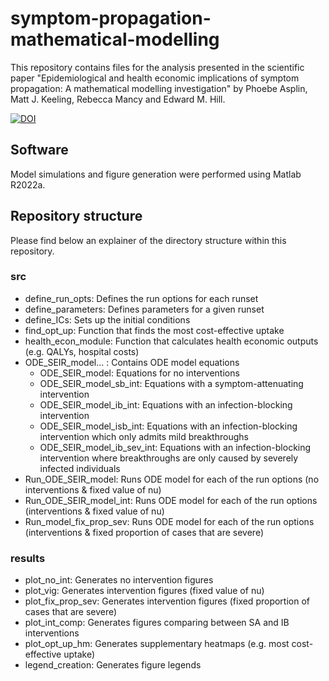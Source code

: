 # symptom-propagation-mathematical-modelling
This repository contains files for the analysis presented in the scientific paper "Epidemiological and health economic implications of symptom propagation: A mathematical modelling investigation" by Phoebe Asplin, Matt J. Keeling, Rebecca Mancy and Edward M. Hill. 

[![DOI](https://zenodo.org/badge/643822738.svg)](https://zenodo.org/badge/latestdoi/643822738)

## Software
Model simulations and figure generation were performed using Matlab R2022a.

## Repository structure
Please find below an explainer of the directory structure within this repository.

### src
* define_run_opts: Defines the run options for each runset
* define_parameters: Defines parameters for a given runset
* define_ICs: Sets up the initial conditions
* find_opt_up: Function that finds the most cost-effective uptake
* health_econ_module: Function that calculates health economic outputs (e.g. QALYs, hospital costs)
* ODE_SEIR_model... : Contains ODE model equations
  * ODE_SEIR_model: Equations for no interventions
  * ODE_SEIR_model_sb_int: Equations with a symptom-attenuating intervention
  * ODE_SEIR_model_ib_int: Equations with an infection-blocking intervention
  * ODE_SEIR_model_isb_int: Equations with an infection-blocking intervention which only admits mild breakthroughs
  * ODE_SEIR_model_ib_sev_int: Equations with an infection-blocking intervention where breakthroughs are only caused by severely infected individuals
* Run_ODE_SEIR_model: Runs ODE model for each of the run options (no interventions & fixed value of nu)
* Run_ODE_SEIR_model_int: Runs ODE model for each of the run options (interventions & fixed value of nu)
* Run_model_fix_prop_sev: Runs ODE model for each of the run options (interventions & fixed proportion of cases that are severe) 

### results
* plot_no_int: Generates no intervention figures
* plot_vig: Generates intervention figures (fixed value of nu)
* plot_fix_prop_sev: Generates intervention figures (fixed proportion of cases that are severe)
* plot_int_comp: Generates figures comparing between SA and IB interventions
* plot_opt_up_hm: Generates supplementary heatmaps (e.g. most cost-effective uptake)
* legend_creation: Generates figure legends

